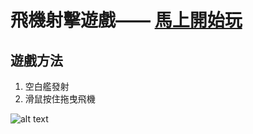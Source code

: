 # 飛機射擊遊戲—— [馬上開始玩](https://ericshiu.github.io/AirplaneGame/build/index.html)

遊戲方法
-------------------

1. 空白艦發射
2. 滑鼠按住拖曳飛機

![alt text](https://ericshiu.github.io/AirplaneGame/CapGame.PNG)
